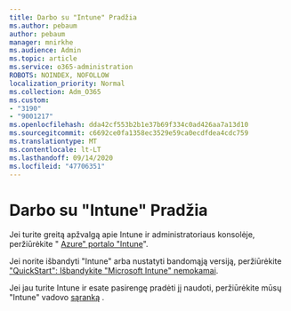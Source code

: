 ```yaml
---
title: Darbo su "Intune" Pradžia
ms.author: pebaum
author: pebaum
manager: mnirkhe
ms.audience: Admin
ms.topic: article
ms.service: o365-administration
ROBOTS: NOINDEX, NOFOLLOW
localization_priority: Normal
ms.collection: Adm_O365
ms.custom:
- "3190"
- "9001217"
ms.openlocfilehash: dda42cf553b2b1e37b69f334c0ad426aa7a13d10
ms.sourcegitcommit: c6692ce0fa1358ec3529e59ca0ecdfdea4cdc759
ms.translationtype: MT
ms.contentlocale: lt-LT
ms.lasthandoff: 09/14/2020
ms.locfileid: "47706351"
---
```

# <a name="getting-started-with-intune"></a>Darbo su "Intune" Pradžia

Jei turite greitą apžvalgą apie Intune ir administratoriaus konsolėje, peržiūrėkite " [Azure" portalo "Intune](https://docs.microsoft.com/intune/fundamentals/tutorial-walkthrough-intune-portal)".

Jei norite išbandyti "Intune" arba nustatyti bandomąją versiją, peržiūrėkite ["QuickStart": Išbandykite "Microsoft Intune" nemokamai](https://docs.microsoft.com/intune/fundamentals/free-trial-sign-up).

Jei jau turite Intune ir esate pasirengę pradėti jį naudoti, peržiūrėkite mūsų "Intune" vadovo [sąranką](https://docs.microsoft.com/intune/fundamentals/setup-steps) . 